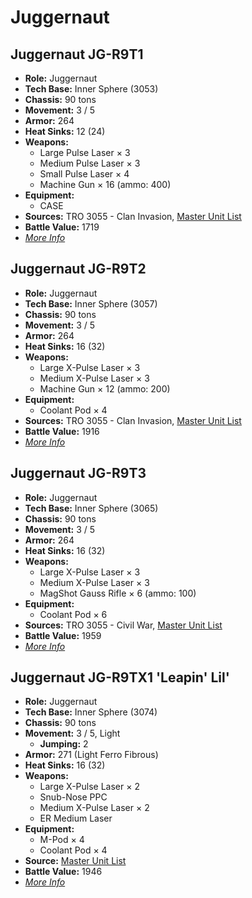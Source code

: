 # Juggernaut
## Juggernaut JG-R9T1
- **Role:** Juggernaut
- **Tech Base:** Inner Sphere (3053)
- **Chassis:** 90 tons
- **Movement:** 3 / 5
- **Armor:** 264
- **Heat Sinks:** 12 (24)
- **Weapons:**
  - Large Pulse Laser × 3
  - Medium Pulse Laser × 3
  - Small Pulse Laser × 4
  - Machine Gun × 16 (ammo: 400)
- **Equipment:**
  - CASE
- **Sources:** TRO 3055 - Clan Invasion, [Master Unit List](http://masterunitlist.info/Unit/Details/1713/juggernaut-jg-r9t1)
- **Battle Value:** 1719
- [*More Info*](juggernaut/juggernaut_jg-r9t1.md)

## Juggernaut JG-R9T2
- **Role:** Juggernaut
- **Tech Base:** Inner Sphere (3057)
- **Chassis:** 90 tons
- **Movement:** 3 / 5
- **Armor:** 264
- **Heat Sinks:** 16 (32)
- **Weapons:**
  - Large X-Pulse Laser × 3
  - Medium X-Pulse Laser × 3
  - Machine Gun × 12 (ammo: 200)
- **Equipment:**
  - Coolant Pod × 4
- **Sources:** TRO 3055 - Clan Invasion, [Master Unit List](http://masterunitlist.info/Unit/Details/1714/juggernaut-jg-r9t2)
- **Battle Value:** 1916
- [*More Info*](juggernaut/juggernaut_jg-r9t2.md)

## Juggernaut JG-R9T3
- **Role:** Juggernaut
- **Tech Base:** Inner Sphere (3065)
- **Chassis:** 90 tons
- **Movement:** 3 / 5
- **Armor:** 264
- **Heat Sinks:** 16 (32)
- **Weapons:**
  - Large X-Pulse Laser × 3
  - Medium X-Pulse Laser × 3
  - MagShot Gauss Rifle × 6 (ammo: 100)
- **Equipment:**
  - Coolant Pod × 6
- **Sources:** TRO 3055 - Civil War, [Master Unit List](http://masterunitlist.info/Unit/Details/1715/juggernaut-jg-r9t3)
- **Battle Value:** 1959
- [*More Info*](juggernaut/juggernaut_jg-r9t3.md)

## Juggernaut JG-R9TX1 'Leapin' Lil'
- **Role:** Juggernaut
- **Tech Base:** Inner Sphere (3074)
- **Chassis:** 90 tons
- **Movement:** 3 / 5, Light
  - **Jumping:** 2
- **Armor:** 271 (Light Ferro Fibrous)
- **Heat Sinks:** 16 (32)
- **Weapons:**
  - Large X-Pulse Laser × 2
  - Snub-Nose PPC
  - Medium X-Pulse Laser × 2
  - ER Medium Laser
- **Equipment:**
  - M-Pod × 4
  - Coolant Pod × 4
- **Source:** [Master Unit List](http://masterunitlist.info/Unit/Details/1716/juggernaut-jg-r9tx1-leapin-lil)
- **Battle Value:** 1946
- [*More Info*](juggernaut/juggernaut_jg-r9tx1_'leapin'_lil'.md)

